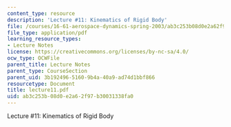 ```yaml
---
content_type: resource
description: 'Lecture #11: Kinematics of Rigid Body'
file: /courses/16-61-aerospace-dynamics-spring-2003/ab3c253b08d0e2a62f97b30031338fa0_lecture11.pdf
file_type: application/pdf
learning_resource_types:
- Lecture Notes
license: https://creativecommons.org/licenses/by-nc-sa/4.0/
ocw_type: OCWFile
parent_title: Lecture Notes
parent_type: CourseSection
parent_uid: 3b192496-5160-9b4a-40a9-ad74d1bbf866
resourcetype: Document
title: lecture11.pdf
uid: ab3c253b-08d0-e2a6-2f97-b30031338fa0
---
```

Lecture #11: Kinematics of Rigid Body